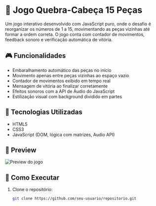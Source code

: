 # 🧩 Jogo Quebra-Cabeça 15 Peças

Um jogo interativo desenvolvido com JavaScript puro, onde o desafio é reorganizar os números de 1 a 15, movimentando as peças vizinhas até formar a ordem correta. O jogo conta com contador de movimentos, feedback sonoro e verificação automática de vitória.

## 🎮 Funcionalidades

- Embaralhamento automático das peças no início
- Movimento apenas entre peças vizinhas ao espaço vazio
- Contador de movimentos exibido em tempo real
- Mensagem de vitória ao finalizar corretamente
- Efeitos sonoros com a API de Áudio do JavaScript
- Estilização visual com background dividido em partes

## 🧠 Tecnologias Utilizadas

- HTML5
- CSS3
- JavaScript (DOM, lógica com matrizes, Audio API)

## 📸 Preview

![Preview do jogo](./screenshot.png) <!-- Substitua pelo nome real do arquivo de imagem do jogo -->

## 🚀 Como Executar

1. Clone o repositório:
   ```bash
   git clone https://github.com/seu-usuario/repositorio.git
